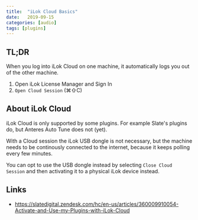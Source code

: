 ```yaml
---
title:  "iLok Cloud Basics"
date:   2019-09-15
categories: [audio]
tags: [plugins]
---
```


## TL;DR

When you log into iLok Cloud on one machine, it automatically logs you out of the other machine.

1. Open iLok License Manager and Sign In
2. `Open Cloud Session` (⌘⇧C)

## About iLok Cloud

iLok Cloud is only supported by some plugins. For example Slate's plugins do, but Anteres Auto Tune does not (yet).

With a Cloud session the iLok USB dongle is not necessary, but the machine needs to be continously connected to the internet, because it keeps polling every few minutes.

You can opt to use the USB dongle instead by selecting `Close Cloud Session` and then activating it to a physical iLok device instead.

## Links

* <https://slatedigital.zendesk.com/hc/en-us/articles/360009910054-Activate-and-Use-my-Plugins-with-iLok-Cloud>